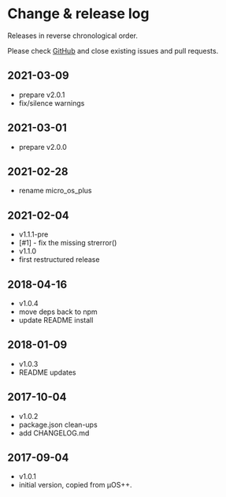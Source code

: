 # Change & release log

Releases in reverse chronological order.

Please check
[GitHub](https://github.com/micro-os-plus/libs-cpp-xpack/issues/)
and close existing issues and pull requests.

## 2021-03-09

- prepare v2.0.1
- fix/silence warnings

## 2021-03-01

- prepare v2.0.0

## 2021-02-28

- rename micro_os_plus

## 2021-02-04

- v1.1.1-pre
- [#1] - fix the missing strerror()
- v1.1.0
- first restructured release

## 2018-04-16

- v1.0.4
- move deps back to npm
- update README install

## 2018-01-09

- v1.0.3
- README updates

## 2017-10-04

- v1.0.2
- package.json clean-ups
- add CHANGELOG.md

## 2017-09-04

- v1.0.1
- initial version, copied from µOS++.
